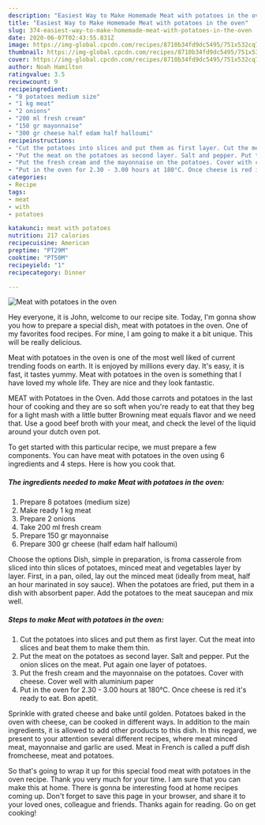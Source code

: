 ```yaml
---
description: "Easiest Way to Make Homemade Meat with potatoes in the oven"
title: "Easiest Way to Make Homemade Meat with potatoes in the oven"
slug: 374-easiest-way-to-make-homemade-meat-with-potatoes-in-the-oven
date: 2020-06-07T02:43:55.831Z
image: https://img-global.cpcdn.com/recipes/8710b34fd9dc5495/751x532cq70/meat-with-potatoes-in-the-oven-recipe-main-photo.jpg
thumbnail: https://img-global.cpcdn.com/recipes/8710b34fd9dc5495/751x532cq70/meat-with-potatoes-in-the-oven-recipe-main-photo.jpg
cover: https://img-global.cpcdn.com/recipes/8710b34fd9dc5495/751x532cq70/meat-with-potatoes-in-the-oven-recipe-main-photo.jpg
author: Noah Hamilton
ratingvalue: 3.5
reviewcount: 9
recipeingredient:
- "8 potatoes medium size"
- "1 kg meat"
- "2 onions"
- "200 ml fresh cream"
- "150 gr mayonnaise"
- "300 gr cheese half edam half halloumi"
recipeinstructions:
- "Cut the potatoes into slices and put them as first layer. Cut the meat into slices and beat them to make them thin."
- "Put the meat on the potatoes as second layer. Salt and pepper. Put the onion slices on the meat. Put again one layer of potatoes."
- "Put the fresh cream and the mayonnaise on the potatoes. Cover with cheese. Cover well with aluminium paper"
- "Put in the oven for 2.30 - 3.00 hours at 180°C. Once cheese is red it&#39;s ready to eat. Bon apetit."
categories:
- Recipe
tags:
- meat
- with
- potatoes

katakunci: meat with potatoes 
nutrition: 217 calories
recipecuisine: American
preptime: "PT29M"
cooktime: "PT50M"
recipeyield: "1"
recipecategory: Dinner

---
```



![Meat with potatoes in the oven](https://img-global.cpcdn.com/recipes/8710b34fd9dc5495/751x532cq70/meat-with-potatoes-in-the-oven-recipe-main-photo.jpg)

Hey everyone, it is John, welcome to our recipe site. Today, I'm gonna show you how to prepare a special dish, meat with potatoes in the oven. One of my favorites food recipes. For mine, I am going to make it a bit unique. This will be really delicious.

Meat with potatoes in the oven is one of the most well liked of current trending foods on earth. It is enjoyed by millions every day. It's easy, it is fast, it tastes yummy. Meat with potatoes in the oven is something that I have loved my whole life. They are nice and they look fantastic.

MEAT with Potatoes in the Oven. Add those carrots and potatoes in the last hour of cooking and they are so soft when you&#39;re ready to eat that they beg for a light mash with a little butter Browning meat equals flavor and we need that. Use a good beef broth with your meat, and check the level of the liquid around your dutch oven pot.


To get started with this particular recipe, we must prepare a few components. You can have meat with potatoes in the oven using 6 ingredients and 4 steps. Here is how you cook that.

<!--inarticleads1-->

##### The ingredients needed to make Meat with potatoes in the oven:

1. Prepare 8 potatoes (medium size)
1. Make ready 1 kg meat
1. Prepare 2 onions
1. Take 200 ml fresh cream
1. Prepare 150 gr mayonnaise
1. Prepare 300 gr cheese (half edam half halloumi)


Choose the options Dish, simple in preparation, is froma casserole from sliced into thin slices of potatoes, minced meat and vegetables layer by layer. First, in a pan, oiled, lay out the minced meat (ideally from meat, half an hour marinated in soy sauce). When the potatoes are fried, put them in a dish with absorbent paper. Add the potatoes to the meat saucepan and mix well. 

<!--inarticleads2-->

##### Steps to make Meat with potatoes in the oven:

1. Cut the potatoes into slices and put them as first layer. Cut the meat into slices and beat them to make them thin.
1. Put the meat on the potatoes as second layer. Salt and pepper. Put the onion slices on the meat. Put again one layer of potatoes.
1. Put the fresh cream and the mayonnaise on the potatoes. Cover with cheese. Cover well with aluminium paper
1. Put in the oven for 2.30 - 3.00 hours at 180°C. Once cheese is red it&#39;s ready to eat. Bon apetit.


Sprinkle with grated cheese and bake until golden. Potatoes baked in the oven with cheese, can be cooked in different ways. In addition to the main ingredients, it is allowed to add other products to this dish. In this regard, we present to your attention several different recipes, where meat minced meat, mayonnaise and garlic are used. Meat in French is called a puff dish fromcheese, meat and potatoes. 

So that's going to wrap it up for this special food meat with potatoes in the oven recipe. Thank you very much for your time. I am sure that you can make this at home. There is gonna be interesting food at home recipes coming up. Don't forget to save this page in your browser, and share it to your loved ones, colleague and friends. Thanks again for reading. Go on get cooking!
